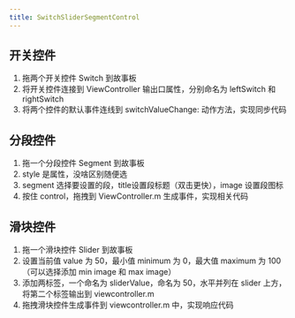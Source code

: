 ```yaml
---
title: SwitchSliderSegmentControl
---
```


## 开关控件

1. 拖两个开关控件 Switch 到故事板
2. 将开关控件连接到 ViewController 输出口属性，分别命名为 leftSwitch 和 rightSwitch
3. 将两个控件的默认事件连线到 switchValueChange: 动作方法，实现同步代码

## 分段控件

1. 拖一个分段控件 Segment 到故事板
2. style 是属性，没啥区别随便选
3. segment 选择要设置的段，title设置段标题（双击更快），image 设置段图标
4. 按住 control，拖拽到 ViewController.m 生成事件，实现相关代码

## 滑块控件

1. 拖一个滑块控件 Slider 到故事板
2. 设置当前值 value 为 50，最小值 minimum 为 0，最大值 maximum 为 100（可以选择添加 min image 和 max image）
3. 添加两标签，一个命名为 sliderValue，命名为 50，水平并列在 slider 上方，将第二个标签输出到 viewcontroller.m
4. 拖拽滑块控件生成事件到 viewcontroller.m 中，实现响应代码